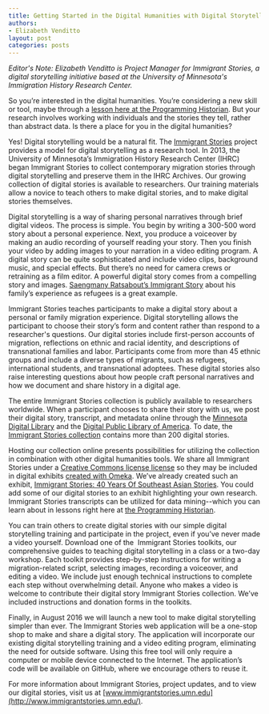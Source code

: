 ```yaml
---
title: Getting Started in the Digital Humanities with Digital Storytelling and the Immigrant Stories Project
authors: 
- Elizabeth Venditto
layout: post
categories: posts
---
```


_Editor's Note: Elizabeth Venditto is Project Manager for Immigrant Stories, a digital storytelling initiative based at the University of Minnesota's Immigration History Research Center._

So you’re interested in the digital humanities. You’re considering a new skill or tool, maybe through a [lesson here at the Programming Historian](http://programminghistorian.org/lessons/). But your research involves working with individuals and the stories they tell, rather than abstract data. Is there a place for you in the digital humanities? 

Yes! Digital storytelling would be a natural fit. The [Immigrant Stories](http://cla.umn.edu/ihrc/research/immigrant-stories) project provides a model for digital storytelling as a research tool. In 2013, the University of Minnesota’s Immigration History Research Center (IHRC) began Immigrant Stories to collect contemporary migration stories through digital storytelling and preserve them in the IHRC Archives. Our growing collection of digital stories is available to researchers. Our training materials allow a novice to teach others to make digital stories, and to make digital stories themselves.

Digital storytelling is a way of sharing personal narratives through brief digital videos. The process is simple. You begin by writing a 300-500 word story about a personal experience. Next, you produce a voiceover by making an audio recording of yourself reading your story. Then you finish your video by adding images to your narration in a video editing program. A digital story can be quite sophisticated and include video clips, background music, and special effects. But there’s no need for camera crews or retraining as a film editor. A powerful digital story comes from a compelling story and images. [Saengmany Ratsabout’s Immigrant Story](http://immigrants.mndigital.org/exhibits/show/immigrantstories-exhibit/item/508) about his family’s experience as refugees is a great example.

Immigrant Stories teaches participants to make a digital story about a personal or family migration experience. Digital storytelling allows the participant to choose their story’s form and content rather than respond to a researcher's questions. Our digital stories include first-person accounts of migration, reflections on ethnic and racial identity, and descriptions of transnational families and labor. Participants come from more than 45 ethnic groups and include a diverse types of migrants, such as refugees, international students, and transnational adoptees. These digital stories also raise interesting questions about how people craft personal narratives and how we document and share history in a digital age.

The entire Immigrant Stories collection is publicly available to researchers worldwide. When a participant chooses to share their story with us, we post their digital story, transcript, and metadata online through the [Minnesota Digital Library](http://immigrants.mndigital.org/exhibits/show/immigrantstories-exhibit) and the [Digital Public Library of America](https://dp.la/). To date, the [Immigrant Stories collection](http://immigrants.mndigital.org/exhibits/show/immigrantstories-exhibit/page01) contains more than 200 digital stories. 

Hosting our collection online presents possibilities for utilizing the collection in combination with other digital humanities tools. We share all Immigrant Stories under a [Creative Commons license license](https://creativecommons.org/licenses/by-nc/4.0/) so they may be included in digital exhibits [created with Omeka](http://programminghistorian.org/lessons/). We’ve already created such an exhibit, [Immigrant Stories: 40 Years Of Southeast Asian Stories](http://immigrants.mndigital.org/exhibits/show/immigrantstories1975). You could add some of our digital stories to an exhibit highlighting your own research. Immigrant Stories transcripts can be utilized for data mining--which you can learn about in lessons right here at [the Programming Historian](http://programminghistorian.org/lessons/).

You can train others to create digital stories with our simple digital storytelling training and participate in the project, even if you’ve never made a video yourself. Download one of the  Immigrant Stories toolkits, our comprehensive guides to teaching digital storytelling in a class or a two-day workshop. Each toolkit provides step-by-step instructions for writing a migration-related script, selecting images, recording a voiceover, and editing a video. We include just enough technical instructions to complete each step without overwhelming detail. Anyone who makes a video is welcome to contribute their digital story Immigrant Stories collection. We’ve included instructions and donation forms in the toolkits.  

Finally, in August 2016 we will launch a new tool to make digital storytelling simpler than ever. The Immigrant Stories web application will be a one-stop shop to make and share a digital story. The application will incorporate our existing digital storytelling training and a video editing program, eliminating the need for outside software. Using this free tool will only require a computer or mobile device connected to the Internet. The application’s code will be available on GitHub, where we encourage others to reuse it.

For more information about Immigrant Stories, project updates, and to view our digital stories, visit us at [www.immigrantstories.umn.edu](http://www.immigrantstories.umn.edu/).
